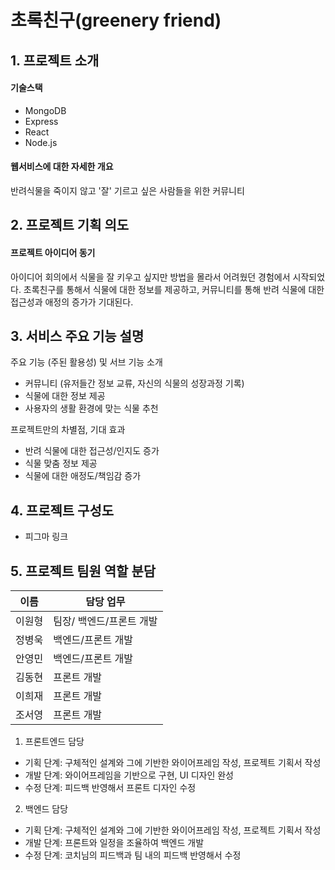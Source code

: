 # 초록친구(greenery friend)

## 1. 프로젝트 소개

#### 기술스택

- MongoDB
- Express
- React
- Node.js

#### 웹서비스에 대한 자세한 개요

반려식물을 죽이지 않고 '잘' 기르고 싶은 사람들을 위한 커뮤니티

## 2. 프로젝트 기획 의도

#### 프로젝트 아이디어 동기

아이디어 회의에서 식물을 잘 키우고 싶지만 방법을 몰라서 어려웠던 경험에서 시작되었다. 초록친구를 통해서 식물에 대한 정보를 제공하고, 커뮤니티를 통해 반려 식물에 대한 접근성과 애정의 증가가 기대된다.

## 3. 서비스 주요 기능 설명

주요 기능 (주된 활용성) 및 서브 기능 소개

- 커뮤니티 (유저들간 정보 교류, 자신의 식물의 성장과정 기록)
- 식물에 대한 정보 제공
- 사용자의 생활 환경에 맞는 식물 추천

프로젝트만의 차별점, 기대 효과

- 반려 식물에 대한 접근성/인지도 증가
- 식물 맞춤 정보 제공
- 식물에 대한 애정도/책임감 증가

## 4. 프로젝트 구성도

- 피그마 링크

## 5. 프로젝트 팀원 역할 분담

| 이름   | 담당 업무                |
| ------ | ------------------------ |
| 이원형 | 팀장/ 백엔드/프론트 개발 |
| 정병욱 | 백엔드/프론트 개발              |
| 안영민 | 백엔드/프론트 개발              |
| 김동현 | 프론트 개발              |
| 이희재 | 프론트 개발              |
| 조서영 | 프론트 개발              |

1. 프론트엔드 담당

- 기획 단계: 구체적인 설계와 그에 기반한 와이어프레임 작성, 프로젝트 기획서 작성
- 개발 단계: 와이어프레임을 기반으로 구현, UI 디자인 완성
- 수정 단계: 피드백 반영해서 프론트 디자인 수정

2. 백엔드 담당

- 기획 단계: 구체적인 설계와 그에 기반한 와이어프레임 작성, 프로젝트 기획서 작성
- 개발 단계: 프론트와 일정을 조율하여 백엔드 개발
- 수정 단계: 코치님의 피드백과 팀 내의 피드백 반영해서 수정
